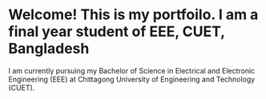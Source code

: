 # Welcome! This is my portfoilo. I am a final year student of EEE, CUET, Bangladesh

I am currently pursuing my Bachelor of Science in Electrical and Electronic Engineering (EEE) at Chittagong University of Engineering and Technology (CUET).

